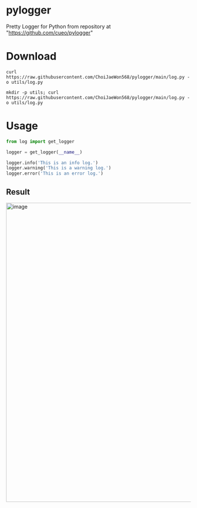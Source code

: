 # pylogger
Pretty Logger for Python from repository at "https://github.com/cueo/pylogger"

# Download
```
curl https://raw.githubusercontent.com/ChoiJaeWon568/pylogger/main/log.py -o utils/log.py

mkdir -p utils; curl https://raw.githubusercontent.com/ChoiJaeWon568/pylogger/main/log.py -o utils/log.py
```

# Usage
```python
from log import get_logger

logger = get_logger(__name__)

logger.info('This is an info log.')
logger.warning('This is a warning log.')
logger.error('This is an error log.')
```

## Result
<img width="817" alt="image" src="https://user-images.githubusercontent.com/13873846/181698620-72489b61-454c-4360-be74-65a57953d61e.png">
